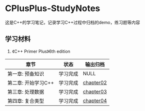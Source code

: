 # CPlusPlus-StudyNotes

这是C++的学习笔记，记录学习C++过程中归档的demo，练习题等内容


## 学习材料
1. 《C++ Primer Plus》6th edition

| 章节 | 状态 | 输出归档 |
| ---- | ---- | ---- |
| 第一章: 预备知识 | 学习完成 | NULL
| 第二章: 开始学习C++ | 学习完成 | [chapter02](./c++primerplus/chapter02/) |
| 第三章: 处理数据 | 学习完成 | [chapter03](./c++primerplus/chapter03/) |
| 第四章: 复合类型 | 学习完成 | [chapter04](./c++primerplus/chapter04/) |
